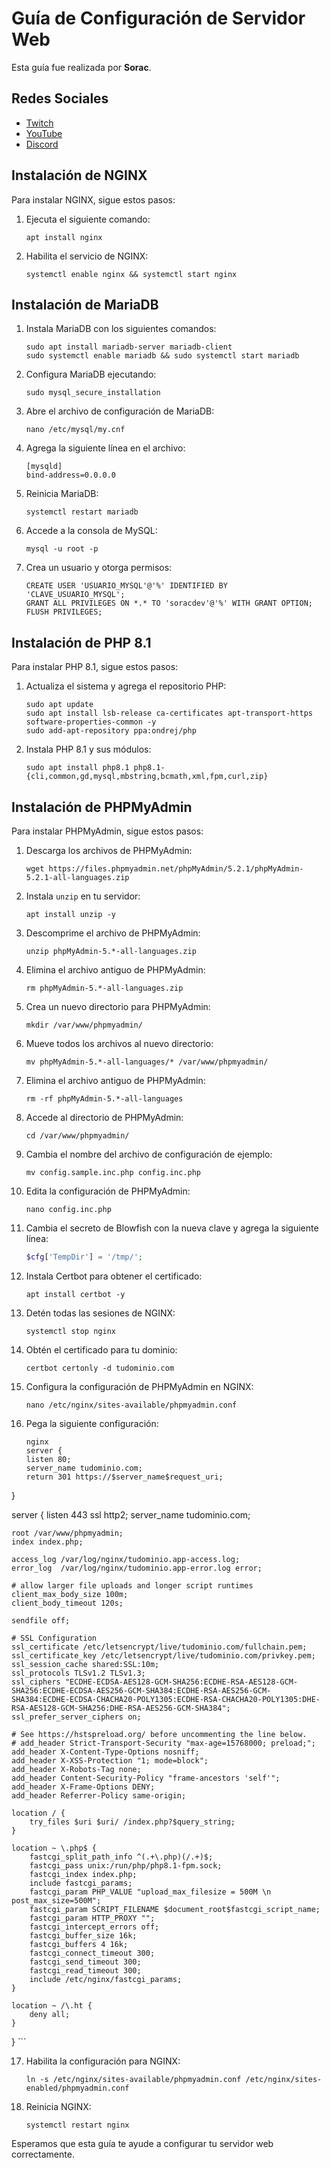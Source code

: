 # Guía de Configuración de Servidor Web

Esta guía fue realizada por **Sorac**.

## Redes Sociales

- [Twitch](https://www.twitch.tv/elsorac_)
- [YouTube](https://www.youtube.com/c/sorac)
- [Discord](https://discord.gg/V4gq2p6MfR)

## Instalación de NGINX

Para instalar NGINX, sigue estos pasos:

1. Ejecuta el siguiente comando:

    ```
    apt install nginx
    ```

2. Habilita el servicio de NGINX:

    ```
    systemctl enable nginx && systemctl start nginx
    ```

## Instalación de MariaDB

1. Instala MariaDB con los siguientes comandos:

    ```
    sudo apt install mariadb-server mariadb-client
    sudo systemctl enable mariadb && sudo systemctl start mariadb
    ```

2. Configura MariaDB ejecutando:

    ```
    sudo mysql_secure_installation
    ```

3. Abre el archivo de configuración de MariaDB:

    ```
    nano /etc/mysql/my.cnf
    ```

4. Agrega la siguiente línea en el archivo:

    ```
    [mysqld]
    bind-address=0.0.0.0
    ```

5. Reinicia MariaDB:

    ```
    systemctl restart mariadb
    ```

6. Accede a la consola de MySQL:

    ```
    mysql -u root -p
    ```

7. Crea un usuario y otorga permisos:

    ```
    CREATE USER 'USUARIO_MYSQL'@'%' IDENTIFIED BY 'CLAVE_USUARIO_MYSQL';
    GRANT ALL PRIVILEGES ON *.* TO 'soracdev'@'%' WITH GRANT OPTION;
    FLUSH PRIVILEGES;
    ```

## Instalación de PHP 8.1

Para instalar PHP 8.1, sigue estos pasos:

1. Actualiza el sistema y agrega el repositorio PHP:

    ```
    sudo apt update
    sudo apt install lsb-release ca-certificates apt-transport-https software-properties-common -y
    sudo add-apt-repository ppa:ondrej/php
    ```

2. Instala PHP 8.1 y sus módulos:

    ```
    sudo apt install php8.1 php8.1-{cli,common,gd,mysql,mbstring,bcmath,xml,fpm,curl,zip}
    ```

## Instalación de PHPMyAdmin

Para instalar PHPMyAdmin, sigue estos pasos:

1. Descarga los archivos de PHPMyAdmin:

    ```
    wget https://files.phpmyadmin.net/phpMyAdmin/5.2.1/phpMyAdmin-5.2.1-all-languages.zip
    ```

2. Instala `unzip` en tu servidor:

    ```
    apt install unzip -y
    ```

3. Descomprime el archivo de PHPMyAdmin:

    ```
    unzip phpMyAdmin-5.*-all-languages.zip
    ```

4. Elimina el archivo antiguo de PHPMyAdmin:

    ```
    rm phpMyAdmin-5.*-all-languages.zip
    ```

5. Crea un nuevo directorio para PHPMyAdmin:

    ```
    mkdir /var/www/phpmyadmin/
    ```

6. Mueve todos los archivos al nuevo directorio:

    ```
    mv phpMyAdmin-5.*-all-languages/* /var/www/phpmyadmin/
    ```

7. Elimina el archivo antiguo de PHPMyAdmin:

    ```
    rm -rf phpMyAdmin-5.*-all-languages
    ```

8. Accede al directorio de PHPMyAdmin:

    ```
    cd /var/www/phpmyadmin/
    ```

9. Cambia el nombre del archivo de configuración de ejemplo:

    ```
    mv config.sample.inc.php config.inc.php
    ```

10. Edita la configuración de PHPMyAdmin:

    ```
    nano config.inc.php
    ```

11. Cambia el secreto de Blowfish con la nueva clave y agrega la siguiente línea:

    ```php
    $cfg['TempDir'] = '/tmp/';
    ```

12. Instala Certbot para obtener el certificado:

    ```
    apt install certbot -y
    ```

13. Detén todas las sesiones de NGINX:

    ```
    systemctl stop nginx
    ```

14. Obtén el certificado para tu dominio:

    ```
    certbot certonly -d tudominio.com
    ```

15. Configura la configuración de PHPMyAdmin en NGINX:

    ```
    nano /etc/nginx/sites-available/phpmyadmin.conf
    ```

16. Pega la siguiente configuración:

    ```
    nginx
    server {
    listen 80;
    server_name tudominio.com;
    return 301 https://$server_name$request_uri;
}

server {
    listen 443 ssl http2;
    server_name tudominio.com;

    root /var/www/phpmyadmin;
    index index.php;

    access_log /var/log/nginx/tudominio.app-access.log;
    error_log  /var/log/nginx/tudominio.app-error.log error;

    # allow larger file uploads and longer script runtimes
    client_max_body_size 100m;
    client_body_timeout 120s;

    sendfile off;

    # SSL Configuration
    ssl_certificate /etc/letsencrypt/live/tudominio.com/fullchain.pem;
    ssl_certificate_key /etc/letsencrypt/live/tudominio.com/privkey.pem;
    ssl_session_cache shared:SSL:10m;
    ssl_protocols TLSv1.2 TLSv1.3;
    ssl_ciphers "ECDHE-ECDSA-AES128-GCM-SHA256:ECDHE-RSA-AES128-GCM-SHA256:ECDHE-ECDSA-AES256-GCM-SHA384:ECDHE-RSA-AES256-GCM-SHA384:ECDHE-ECDSA-CHACHA20-POLY1305:ECDHE-RSA-CHACHA20-POLY1305:DHE-RSA-AES128-GCM-SHA256:DHE-RSA-AES256-GCM-SHA384";
    ssl_prefer_server_ciphers on;

    # See https://hstspreload.org/ before uncommenting the line below.
    # add_header Strict-Transport-Security "max-age=15768000; preload;";
    add_header X-Content-Type-Options nosniff;
    add_header X-XSS-Protection "1; mode=block";
    add_header X-Robots-Tag none;
    add_header Content-Security-Policy "frame-ancestors 'self'";
    add_header X-Frame-Options DENY;
    add_header Referrer-Policy same-origin;

    location / {
        try_files $uri $uri/ /index.php?$query_string;
    }

    location ~ \.php$ {
        fastcgi_split_path_info ^(.+\.php)(/.+)$;
        fastcgi_pass unix:/run/php/php8.1-fpm.sock;
        fastcgi_index index.php;
        include fastcgi_params;
        fastcgi_param PHP_VALUE "upload_max_filesize = 500M \n post_max_size=500M";
        fastcgi_param SCRIPT_FILENAME $document_root$fastcgi_script_name;
        fastcgi_param HTTP_PROXY "";
        fastcgi_intercept_errors off;
        fastcgi_buffer_size 16k;
        fastcgi_buffers 4 16k;
        fastcgi_connect_timeout 300;
        fastcgi_send_timeout 300;
        fastcgi_read_timeout 300;
        include /etc/nginx/fastcgi_params;
    }

    location ~ /\.ht {
        deny all;
    }
}
    ```

17. Habilita la configuración para NGINX:

    ```
    ln -s /etc/nginx/sites-available/phpmyadmin.conf /etc/nginx/sites-enabled/phpmyadmin.conf
    ```

18. Reinicia NGINX:

    ```
    systemctl restart nginx
    ```

Esperamos que esta guía te ayude a configurar tu servidor web correctamente.
